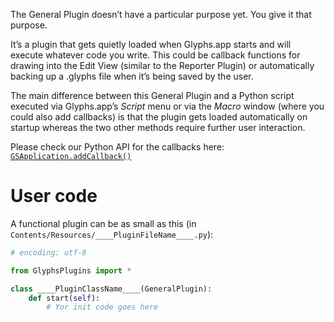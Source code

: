 The General Plugin doesn’t have a particular purpose yet. You give it that purpose.

It’s a plugin that gets quietly loaded when Glyphs.app starts and will execute whatever code you write. This could be callback functions for drawing into the Edit View (similar to the Reporter Plugin) or automatically backing up a .glyphs file when it’s being saved by the user.

The main difference between this General Plugin and a Python script executed via Glyphs.app’s *Script* menu or via the *Macro* window (where you could also add callbacks) is that the plugin gets loaded automatically on startup whereas the two other methods require further user interaction.

Please check our Python API for the callbacks here: [`GSApplication.addCallback()`](http://docu.glyphsapp.com/#addCallback)

# User code

A functional plugin can be as small as this (in `Contents/Resources/____PluginFileName____.py`):

```python
# encoding: utf-8

from GlyphsPlugins import *

class ____PluginClassName____(GeneralPlugin):
	def start(self):
		# Yor init code goes here
```
